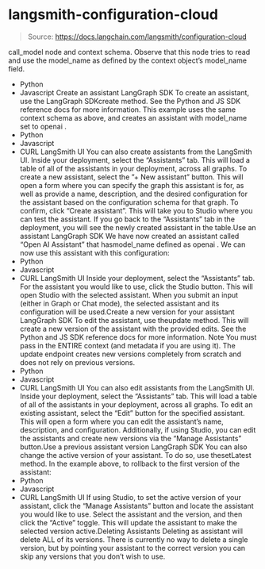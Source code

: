 # langsmith-configuration-cloud

> Source: https://docs.langchain.com/langsmith/configuration-cloud

call_model
node and context schema.
Observe that this node tries to read and use the model_name
as defined by the context
object’s model_name
field.
- Python
- Javascript
Create an assistant
LangGraph SDK
To create an assistant, use the LangGraph SDKcreate
method. See the Python and JS SDK reference docs for more information.
This example uses the same context schema as above, and creates an assistant with model_name
set to openai
.
- Python
- Javascript
- CURL
LangSmith UI
You can also create assistants from the LangSmith UI. Inside your deployment, select the “Assistants” tab. This will load a table of all of the assistants in your deployment, across all graphs. To create a new assistant, select the ”+ New assistant” button. This will open a form where you can specify the graph this assistant is for, as well as provide a name, description, and the desired configuration for the assistant based on the configuration schema for that graph. To confirm, click “Create assistant”. This will take you to Studio where you can test the assistant. If you go back to the “Assistants” tab in the deployment, you will see the newly created assistant in the table.Use an assistant
LangGraph SDK
We have now created an assistant called “Open AI Assistant” that hasmodel_name
defined as openai
. We can now use this assistant with this configuration:
- Python
- Javascript
- CURL
LangSmith UI
Inside your deployment, select the “Assistants” tab. For the assistant you would like to use, click the Studio button. This will open Studio with the selected assistant. When you submit an input (either in Graph or Chat mode), the selected assistant and its configuration will be used.Create a new version for your assistant
LangGraph SDK
To edit the assistant, use theupdate
method. This will create a new version of the assistant with the provided edits. See the Python and JS SDK reference docs for more information.
Note
You must pass in the ENTIRE context (and metadata if you are using it). The update endpoint creates new versions completely from scratch and does not rely on previous versions.
- Python
- Javascript
- CURL
LangSmith UI
You can also edit assistants from the LangSmith UI. Inside your deployment, select the “Assistants” tab. This will load a table of all of the assistants in your deployment, across all graphs. To edit an existing assistant, select the “Edit” button for the specified assistant. This will open a form where you can edit the assistant’s name, description, and configuration. Additionally, if using Studio, you can edit the assistants and create new versions via the “Manage Assistants” button.Use a previous assistant version
LangGraph SDK
You can also change the active version of your assistant. To do so, use thesetLatest
method.
In the example above, to rollback to the first version of the assistant:
- Python
- Javascript
- CURL
LangSmith UI
If using Studio, to set the active version of your assistant, click the “Manage Assistants” button and locate the assistant you would like to use. Select the assistant and the version, and then click the “Active” toggle. This will update the assistant to make the selected version active.Deleting Assistants
Deleting as assistant will delete ALL of its versions. There is currently no way to delete a single version, but by pointing your assistant to the correct version you can skip any versions that you don’t wish to use.